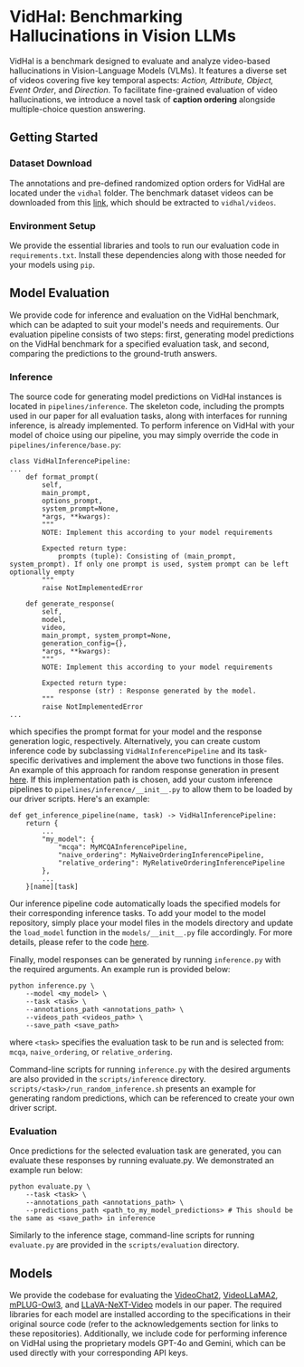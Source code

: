 # VidHal: Benchmarking Hallucinations in Vision LLMs

VidHal is a benchmark designed to evaluate and analyze video-based hallucinations in Vision-Language Models (VLMs). It features a diverse set of videos covering five key temporal aspects: _Action, Attribute, Object, Event Order_, and _Direction_. To facilitate fine-grained evaluation of video hallucinations, we introduce a novel task of **caption ordering** alongside multiple-choice question answering. 

## Getting Started
### Dataset Download
The annotations and pre-defined randomized option orders for VidHal are located under the `vidhal` folder. The benchmark dataset videos can be downloaded from this [link](https://huggingface.co/datasets/anon-axolotl/VidHal), which should be extracted to `vidhal/videos`.

### Environment Setup
We provide the essential libraries and tools to run our evaluation code in `requirements.txt`. Install these dependencies along with those needed for your models using `pip`. 

## Model Evaluation 
We provide code for inference and evaluation on the VidHal benchmark, which can be adapted to suit your model's needs and requirements. Our evaluation pipeline consists of two steps: first, generating model predictions on the VidHal benchmark for a specified evaluation task, and second, comparing the predictions to the ground-truth answers.

### Inference 
The source code for generating model predictions on VidHal instances is located in `pipelines/inference`. The skeleton code, including the prompts used in our paper for all evaluation tasks, along with interfaces for running inference, is already implemented. To perform inference on VidHal with your model of choice using our pipeline, you may simply override the code in `pipelines/inference/base.py`:
```
class VidHalInferencePipeline:
...
    def format_prompt(
        self, 
        main_prompt, 
        options_prompt, 
        system_prompt=None, 
        *args, **kwargs):
        """
        NOTE: Implement this according to your model requirements

        Expected return type:
            prompts (tuple): Consisting of (main_prompt, system_prompt). If only one prompt is used, system prompt can be left optionally empty
        """
        raise NotImplementedError

    def generate_response(
        self, 
        model, 
        video, 
        main_prompt, system_prompt=None,
        generation_config={},
        *args, **kwargs):
        """
        NOTE: Implement this according to your model requirements

        Expected return type:
            response (str) : Response generated by the model.
        """
        raise NotImplementedError
...
```
which specifies the prompt format for your model and the response generation logic, respectively. Alternatively, you can create custom inference code by subclassing `VidHalInferencePipeline` and its task-specific derivatives and implement the above two functions in those files. An example of this approach for random response generation in present [here](https://github.com/anon-axolotl/VidHal/blob/main/pipelines/inference/random.py). If this implementation path is chosen, add your custom inference pipelines to `pipelines/inference/__init__.py` to allow them to be loaded by our driver scripts. Here's an example:
```
def get_inference_pipeline(name, task) -> VidHalInferencePipeline:
    return {
        ...
        "my_model": {
            "mcqa": MyMCQAInferencePipeline,
            "naive_ordering": MyNaiveOrderingInferencePipeline,
            "relative_ordering": MyRelativeOrderingInferencePipeline
        },
        ...
    }[name][task]

```
Our inference pipeline code automatically loads the specified models for their corresponding inference tasks. To add your model to the model repository, simply place your model files in the models directory and update the `load_model` function in the `models/__init__.py` file accordingly. For more details, please refer to the code [here](https://github.com/anon-axolotl/VidHal/blob/main/models/__init__.py).

Finally, model responses can be generated by running `inference.py` with the required arguments. An example run is provided below: 
```
python inference.py \
    --model <my_model> \
    --task <task> \
    --annotations_path <annotations_path> \
    --videos_path <videos_path> \
    --save_path <save_path> 
```
where `<task>` specifies the evaluation task to be run and is selected from: `mcqa`, `naive_ordering`, or `relative_ordering`.

Command-line scripts for running `inference.py` with the desired arguments are also provided in the `scripts/inference` directory. `scripts/<task>/run_random_inference.sh` presents an example for generating random predictions, which can be referenced to create your own driver script.

### Evaluation
Once predictions for the selected evaluation task are generated, you can evaluate these responses by running evaluate.py. We demonstrated an example run below:
```
python evaluate.py \
    --task <task> \
    --annotations_path <annotations_path> \
    --predictions_path <path_to_my_model_predictions> # This should be the same as <save_path> in inference
```
Similarly to the inference stage, command-line scripts for running `evaluate.py` are provided in the `scripts/evaluation` directory.

## Models
We provide the codebase for evaluating the [VideoChat2](https://github.com/anon-axolotl/VidHal/blob/main/pipelines/inference/videochat2.py), [VideoLLaMA2](https://github.com/anon-axolotl/VidHal/blob/main/pipelines/inference/videochat2.py), [mPLUG-Owl3](https://github.com/anon-axolotl/VidHal/blob/main/pipelines/inference/mplug_owl3.py), and [LLaVA-NeXT-Video](https://github.com/anon-axolotl/VidHal/blob/main/pipelines/inference/llava.py) models in our paper. The required libraries for each model are installed according to the specifications in their original source code (refer to the acknowledgements section for links to these repositories). Additionally, we include code for performing inference on VidHal using the proprietary models GPT-4o and Gemini, which can be used directly with your corresponding API keys.
